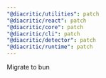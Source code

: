 ```yaml
---
"@diacritic/utilities": patch
"@diacritic/react": patch
"@diacritic/core": patch
"@diacritic/cli": patch
"@diacritic/detector": patch
"@diacritic/runtime": patch
---
```


Migrate to bun
